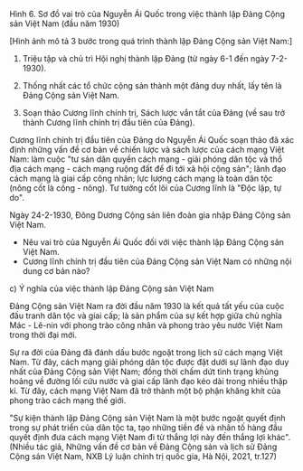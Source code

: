 Hình 6. Sơ đồ vai trò của Nguyễn Ái Quốc trong việc thành lập Đảng Cộng sản Việt Nam (đầu năm 1930)

[Hình ảnh mô tả 3 bước trong quá trình thành lập Đảng Cộng sản Việt Nam:]

1. Triệu tập và chủ trì Hội nghị thành lập Đảng (từ ngày 6-1 đến ngày 7-2-1930).

2. Thống nhất các tổ chức cộng sản thành một đảng duy nhất, lấy tên là Đảng Cộng sản Việt Nam.

3. Soạn thảo Cương lĩnh chính trị, Sách lược vắn tắt của Đảng (về sau trở thành Cương lĩnh chính trị đầu tiên của Đảng).

Cương lĩnh chính trị đầu tiên của Đảng do Nguyễn Ái Quốc soạn thảo đã xác định những vấn đề cơ bản về chiến lược và sách lược của cách mạng Việt Nam: làm cuộc "tư sản dân quyền cách mạng - giải phóng dân tộc và thổ địa cách mạng - cách mạng ruộng đất để đi tới xã hội cộng sản"; lãnh đạo cách mạng là giai cấp công nhân; lực lượng cách mạng là toàn dân tộc (nông cốt là công - nông). Tư tưởng cốt lõi của Cương lĩnh là "Độc lập, tự do".

Ngày 24-2-1930, Đông Dương Cộng sản liên đoàn gia nhập Đảng Cộng sản Việt Nam.

- Nêu vai trò của Nguyễn Ái Quốc đối với việc thành lập Đảng Cộng sản Việt Nam.
- Cương lĩnh chính trị đầu tiên của Đảng Cộng sản Việt Nam có những nội dung cơ bản nào?

c) Ý nghĩa của việc thành lập Đảng Cộng sản Việt Nam

Đảng Cộng sản Việt Nam ra đời đầu năm 1930 là kết quả tất yếu của cuộc đấu tranh dân tộc và giai cấp; là sản phẩm của sự kết hợp giữa chủ nghĩa Mác - Lê-nin với phong trào công nhân và phong trào yêu nước Việt Nam trong thời đại mới.

Sự ra đời của Đảng đã đánh dấu bước ngoặt trong lịch sử cách mạng Việt Nam. Từ đây, cách mạng giải phóng dân tộc được đặt dưới sự lãnh đạo duy nhất của Đảng Cộng sản Việt Nam; đồng thời chấm dứt tình trạng khủng hoảng về đường lối cứu nước và giai cấp lãnh đạo kéo dài trong nhiều thập kỉ. Từ đây, cách mạng Việt Nam đã trở thành một bộ phận khăng khít của phong trào cách mạng thế giới.

"Sự kiện thành lập Đảng Cộng sản Việt Nam là một bước ngoặt quyết định trong sự phát triển của dân tộc ta, tạo những tiền đề và nhân tố hàng đầu quyết định đưa cách mạng Việt Nam đi từ thắng lợi này đến thắng lợi khác".
(Nhiều tác giả, Những vấn đề cơ bản về Đảng Cộng sản và lịch sử Đảng Cộng sản Việt Nam,
NXB Lý luận chính trị quốc gia, Hà Nội, 2021, tr.127)